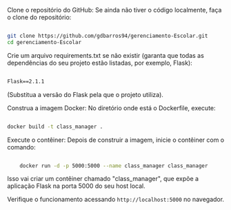 Clone o repositório do GitHub: Se ainda não tiver o código localmente, faça o clone do repositório:

```bash

git clone https://github.com/gdbarros94/gerenciamento-Escolar.git
cd gerenciamento-Escolar
```
Crie um arquivo requirements.txt se não existir (garanta que todas as dependências do seu projeto estão listadas, por exemplo, Flask):

```txt

Flask==2.1.1
```
(Substitua a versão do Flask pela que o projeto utiliza).

Construa a imagem Docker: No diretório onde está o Dockerfile, execute:

```bash

docker build -t class_manager .
```
Execute o contêiner: Depois de construir a imagem, inicie o contêiner com o comando:

```bash

    docker run -d -p 5000:5000 --name class_manager class_manager
```
Isso vai criar um contêiner chamado "class_manager", que expõe a aplicação Flask na porta 5000 do seu host local.

Verifique o funcionamento acessando ``` http://localhost:5000 ``` no navegador.
